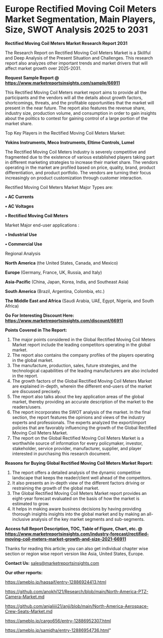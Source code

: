 # Europe Rectified Moving Coil Meters Market Segmentation, Main Players, Size, SWOT Analysis 2025 to 2031

<strong>Rectified Moving Coil Meters Market Research Report 2031</strong>

The Research Report on Rectified Moving Coil Meters Market is a Skillful and Deep Analysis of the Present Situation and Challenges. This research report also analyzes other important trends and market drivers that will affect market growth over 2025-2031.

<strong>Request Sample Report @ <a href=https://www.marketreportsinsights.com/sample/66911>https://www.marketreportsinsights.com/sample/66911</a></strong>

This Rectified Moving Coil Meters market report aims to provide all the participants and the vendors will all the details about growth factors, shortcomings, threats, and the profitable opportunities that the market will present in the near future. The report also features the revenue share, industry size, production volume, and consumption in order to gain insights about the politics to contest for gaining control of a large portion of the market share.

Top Key Players in the Rectified Moving Coil Meters Market:

<strong>Yokins Instruments, Meco Instruments, Eltime Controls, Lumel</strong>

The Rectified Moving Coil Meters Industry is severely competitive and fragmented due to the existence of various established players taking part in different marketing strategies to increase their market share. The vendors operating in the market are profiled based on price, quality, brand, product differentiation, and product portfolio. The vendors are turning their focus increasingly on product customization through customer interaction.

Rectified Moving Coil Meters Market Major Types are:

<strong>• AC Currents

• AC Voltages

• Rectified Moving Coil Meters</strong>

Market Major end-user applications :

<strong>• Industrial Use

• Commercial Use</strong>

Regional Analysis

</u><strong><b>North America</b></strong> (the United States, Canada, and Mexico)

<strong><b>Europe </b></strong>(Germany, France, UK, Russia, and Italy)

<strong><b>Asia-Pacific</b></strong> (China, Japan, Korea, India, and Southeast Asia)

<strong><b>South America</b></strong> (Brazil, Argentina, Colombia, etc.)

<strong><b>The Middle East and Africa</b></strong> (Saudi Arabia, UAE, Egypt, Nigeria, and South Africa)

<strong>Go For Interesting Discount Here: <a href=https://www.marketreportsinsights.com/discount/66911>https://www.marketreportsinsights.com/discount/66911</a></strong>

<strong>Points Covered in The Report:</strong>
<ol>
  <li>The major points considered in the Global Rectified Moving Coil Meters Market report include the leading competitors operating in the global market.</li>
  <li>The report also contains the company profiles of the players operating in the global market.</li>
  <li>The manufacture, production, sales, future strategies, and the technological capabilities of the leading manufacturers are also included in the report.</li>
  <li>The growth factors of the Global Rectified Moving Coil Meters Market are explained in-depth, wherein the different end-users of the market are discussed precisely.</li>
  <li>The report also talks about the key application areas of the global market, thereby providing an accurate description of the market to the readers/users.</li>
  <li>The report incorporates the SWOT analysis of the market. In the final section, the report features the opinions and views of the industry experts and professionals. The experts analyzed the export/import policies that are favorably influencing the growth of the Global Rectified Moving Coil Meters Market.</li>
  <li>The report on the Global Rectified Moving Coil Meters Market is a worthwhile source of information for every policymaker, investor, stakeholder, service provider, manufacturer, supplier, and player interested in purchasing this research document.</li>
</ol>
<strong>Reasons for Buying Global Rectified Moving Coil Meters Market Report:</strong>

<ol>
  <li>The report offers a detailed analysis of the dynamic competitive landscape that keeps the reader/client well ahead of the competitors.</li>
  <li>It also presents an in-depth view of the different factors driving or restraining the growth of the global market.</li>
  <li>The Global Rectified Moving Coil Meters Market report provides an eight-year forecast evaluated on the basis of how the market is estimated to grow.</li>
  <li>It helps in making aware business decisions by having providing thorough insights insights into the global market and by making an all-inclusive analysis of the key market segments and sub-segments.</li>
</ol>
<strong>Access full Report Description, TOC, Table of Figure, Chart, etc. @ <a href=https://www.marketreportsinsights.com/industry-forecast/rectified-moving-coil-meters-market-growth-and-size-2021-66911>https://www.marketreportsinsights.com/industry-forecast/rectified-moving-coil-meters-market-growth-and-size-2021-66911</a></strong>


Thanks for reading this article; you can also get individual chapter wise section or region wise report version like Asia, United States, Europe.

<strong>Contact Us:</strong>
sales@marketreportsinsights.com

<strong>Our other reports:</strong>

<a href=https://ameblo.jp/haqsaif/entry-12886924413.html>https://ameblo.jp/haqsaif/entry-12886924413.html</a>

<a href=https://github.com/anokhi121/Research/blob/main/North-America-PTZ-Camera-Market.md>https://github.com/anokhi121/Research/blob/main/North-America-PTZ-Camera-Market.md</a>

<a href=https://github.com/anjaliiii21/anjj/blob/main/North-America-Aerospace-Crew-Seats-Market.md>https://github.com/anjaliiii21/anjj/blob/main/North-America-Aerospace-Crew-Seats-Market.md</a>

<a href=https://ameblo.jp/cargo656/entry-12886952307.html>https://ameblo.jp/cargo656/entry-12886952307.html</a>

<a href=https://ameblo.jp/samidha/entry-12886954736.html>https://ameblo.jp/samidha/entry-12886954736.html</a>"
